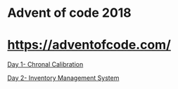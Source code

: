 # Advent of code 2018
# https://adventofcode.com/

[Day 1- Chronal Calibration](https://github.com/savybrandt/advent_of_code_2018/blob/master/chronalCalibration.js)

[Day 2- Inventory Management System](https://github.com/savybrandt/advent_of_code_2018/blob/master/inventoryManagementSystem.js)
